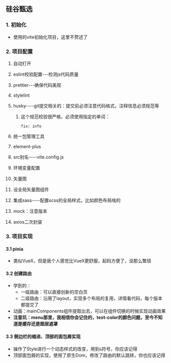 ## 硅谷甄选

### 1. 初始化

- 使用的vite初始化项目，这里不赘述了

### 2. 项目配置

1. 自动打开

2. eslint校验配置---检测js代码质量

3. prettier---确保代码美观

4. stylelint

5. husky----git提交相关的：提交前必须注意代码格式，注释信息必须规范等

   1. 这个规范校验很严格，必须使用指定的单词：

      `fix: info`

6. 统一包管理工具

7. element-plus

8. src别名----vite.config.js

9. 环境变量配置

10. 矢量图

11. 设全局矢量图组件

12. 集成sass----配置scss的全局样式，比如颜色布局啥的

13. mock：注意版本
14. axios二次封装

### 3. 项目实现

#### 3.1 pinia

- 类似VueX，但是我个人感觉比VueX更舒服，起码方便了，没那么繁琐

#### 3.2 创建路由

- 学到的：
  - 一级路由：可以直接创新的空白页
  - 二级路由：沿用了layout，实现多个布局的复用，详情看代码，每个版本都提交了
- 动画：mainComponents组件提取出去，可以在组件切换的时候实现动画效果
- **注意坑：menu那里，我相信你会记住的，text-color的颜色问题，至今不知道是缓存还是图层遮罩**

#### 3.3 侧边栏的缩进、顶部的面包屑实现

- 操作了Style进行一个动态样式的改变，用到`&`符号，你应该记得
- 顶部面包屑的实现，使用了原生Dom，修改了路由的默认跳转，你也应该记得





